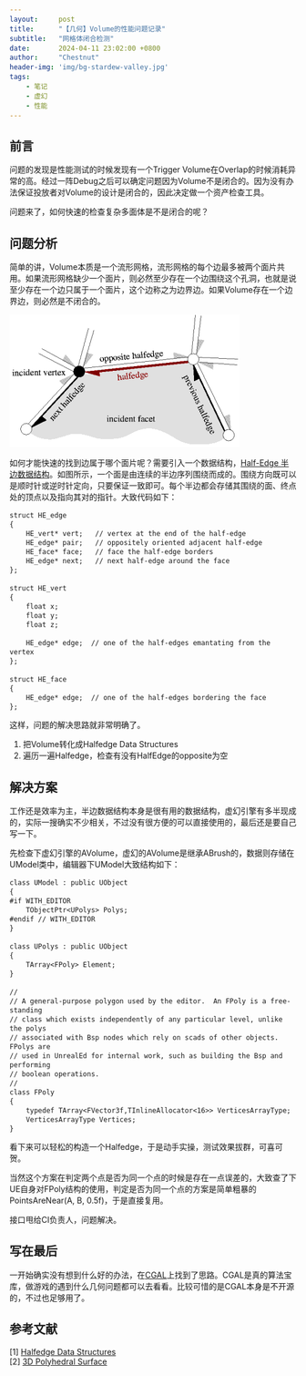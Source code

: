 ```yaml
---
layout:     post
title:      "【几何】Volume的性能问题记录"
subtitle:   "网格体闭合检测"
date:       2024-04-11 23:02:00 +0800
author:     "Chestnut"
header-img: 'img/bg-stardew-valley.jpg'
tags:
    - 笔记
    - 虚幻
    - 性能
---
```


## 前言

问题的发现是性能测试的时候发现有一个Trigger Volume在Overlap的时候消耗异常的高。经过一阵Debug之后可以确定问题因为Volume不是闭合的。因为没有办法保证投放者对Volume的设计是闭合的，因此决定做一个资产检查工具。

问题来了，如何快速的检查复杂多面体是不是闭合的呢？

## 问题分析

简单的讲，Volume本质是一个流形网格，流形网格的每个边最多被两个面片共用。如果流形网格缺少一个面片，则必然至少存在一个边围绕这个孔洞，也就是说至少存在一个边只属于一个面片，这个边称之为边界边。如果Volume存在一个边界边，则必然是不闭合的。

![halfedge_small](/img/half-edge/halfedge_small.png "Halfedge")

如何才能快速的找到边属于哪个面片呢？需要引入一个数据结构，[Half-Edge 半边数据结构](https://www.flipcode.com/archives/The_Half-Edge_Data_Structure.shtml)。如图所示，一个面是由连续的半边序列围绕而成的。围绕方向既可以是顺时针或逆时针定向，只要保证一致即可。每个半边都会存储其围绕的面、终点处的顶点以及指向其对的指针。大致代码如下：
```
struct HE_edge
{
    HE_vert* vert;   // vertex at the end of the half-edge
    HE_edge* pair;   // oppositely oriented adjacent half-edge 
    HE_face* face;   // face the half-edge borders
    HE_edge* next;   // next half-edge around the face
};

struct HE_vert
{
    float x;
    float y;
    float z;

    HE_edge* edge;  // one of the half-edges emantating from the vertex
};

struct HE_face
{
    HE_edge* edge;  // one of the half-edges bordering the face
};
```

这样，问题的解决思路就非常明确了。
1. 把Volume转化成Halfedge Data Structures
2. 遍历一遍Halfedge，检查有没有HalfEdge的opposite为空

## 解决方案

工作还是效率为主，半边数据结构本身是很有用的数据结构，虚幻引擎有多半现成的，实际一搜确实不少相关，不过没有很方便的可以直接使用的，最后还是要自己写一下。

先检查下虚幻引擎的AVolume，虚幻的AVolume是继承ABrush的，数据则存储在UModel类中，编辑器下UModel大致结构如下：

```
class UModel : public UObject
{
#if WITH_EDITOR
    TObjectPtr<UPolys> Polys;
#endif // WITH_EDITOR
}

class UPolys : public UObject
{
    TArray<FPoly> Element;
}

//
// A general-purpose polygon used by the editor.  An FPoly is a free-standing
// class which exists independently of any particular level, unlike the polys
// associated with Bsp nodes which rely on scads of other objects.  FPolys are
// used in UnrealEd for internal work, such as building the Bsp and performing
// boolean operations.
//
class FPoly
{
    typedef TArray<FVector3f,TInlineAllocator<16>> VerticesArrayType;
    VerticesArrayType Vertices;
}
```

看下来可以轻松的构造一个Halfedge，于是动手实操，测试效果拔群，可喜可贺。

当然这个方案在判定两个点是否为同一个点的时候是存在一点误差的，大致查了下UE自身对FPoly结构的使用，判定是否为同一个点的方案是简单粗暴的PointsAreNear(A, B, 0.5f)，于是直接复用。

接口甩给CI负责人，问题解决。

## 写在最后

一开始确实没有想到什么好的办法，在[CGAL](https://doc.cgal.org/latest/Polyhedron/index.html#Chapter_3D_Polyhedral_Surfaces)上找到了思路。CGAL是真的算法宝库，做游戏的遇到什么几何问题都可以去看看。比较可惜的是CGAL本身是不开源的，不过也足够用了。

## 参考文献

[1] [Halfedge Data Structures](https://www.flipcode.com/archives/The_Half-Edge_Data_Structure.shtml)    
[2] [3D Polyhedral Surface](https://doc.cgal.org/latest/Polyhedron/index.html#Chapter_3D_Polyhedral_Surfaces)